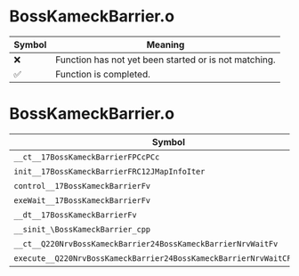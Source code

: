 # BossKameckBarrier.o
| Symbol | Meaning 
| ------------- | ------------- 
| :x: | Function has not yet been started or is not matching. 
| :white_check_mark: | Function is completed. 


# BossKameckBarrier.o
| Symbol | Decompiled? |
| ------------- | ------------- |
| `__ct__17BossKameckBarrierFPCcPCc` | :x: |
| `init__17BossKameckBarrierFRC12JMapInfoIter` | :x: |
| `control__17BossKameckBarrierFv` | :x: |
| `exeWait__17BossKameckBarrierFv` | :x: |
| `__dt__17BossKameckBarrierFv` | :x: |
| `__sinit_\BossKameckBarrier_cpp` | :x: |
| `__ct__Q220NrvBossKameckBarrier24BossKameckBarrierNrvWaitFv` | :x: |
| `execute__Q220NrvBossKameckBarrier24BossKameckBarrierNrvWaitCFP5Spine` | :x: |
